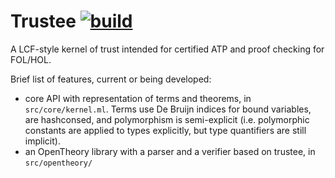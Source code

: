 
# Trustee [![build](https://github.com/c-cube/trustee/actions/workflows/main.yml/badge.svg)](https://github.com/c-cube/trustee/actions/workflows/main.yml)

A LCF-style kernel of trust intended for certified ATP and proof checking for FOL/HOL.

Brief list of features, current or being developed:

- core API with representation of terms and theorems, in `src/core/kernel.ml`.
  Terms use De Bruijn indices for bound variables, are hashconsed, and polymorphism
  is semi-explicit (i.e. polymorphic constants are applied to types explicitly,
  but type quantifiers are still implicit).
- an OpenTheory library with a parser and a verifier based on trustee,
  in `src/opentheory/`

